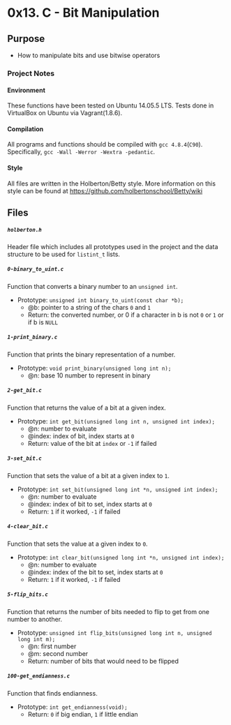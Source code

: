 # 0x13. C - Bit Manipulation

## Purpose
* How to manipulate bits and use bitwise operators

### Project Notes
#### Environment
These functions have been tested on Ubuntu 14.05.5 LTS.
Tests done in VirtualBox on Ubuntu via Vagrant(1.8.6).

#### Compilation
All programs and functions should be compiled with `gcc 4.8.4`(`C90`).
Specifically, `gcc -Wall -Werror -Wextra -pedantic`.

#### Style
All files are written in the Holberton/Betty style.
More information on this style can be found at https://github.com/holbertonschool/Betty/wiki

## Files

##### `holberton.h`
Header file which includes all prototypes used in the project and the data structure to be used for `listint_t` lists.

##### `0-binary_to_uint.c`
Function that converts a binary number to an `unsigned int`.
* Prototype: `unsigned int binary_to_uint(const char *b);`
	* @b: pointer to a string of the chars `0` and `1`
	* Return: the converted number, or 0 if a character in b is not `0` or `1` or if b is `NULL`

##### `1-print_binary.c`
Function that prints the binary representation of a number.
* Prototype: `void print_binary(unsigned long int n);`
	* @n: base 10 number to represent in binary

##### `2-get_bit.c`
Function that returns the value of a bit at a given index.
* Prototype: `int get_bit(unsigned long int n, unsigned int index);`
	* @n: number to evaluate
	* @index: index of bit, index starts at `0`
	* Return: value of the bit at `index` or `-1` if failed

##### `3-set_bit.c`
Function that sets the value of a bit at a given index to `1`.
* Prototype: `int set_bit(unsigned long int *n, unsigned int index);`
	* @n: number to evaluate
	* @index: index of bit to set, index starts at `0`
	* Return: `1` if it worked, `-1` if failed

##### `4-clear_bit.c`
Function that sets the value at a given index to `0`.
* Prototype: `int clear_bit(unsigned long int *n, unsigned int index);`
	* @n: number to evaluate
	* @index: index of the bit to set, index starts at `0`
	* Return: `1` if it worked, `-1` if failed

##### `5-flip_bits.c`
Function that returns the number of bits needed to flip to get from one number to another.
* Prototype: `unsigned int flip_bits(unsigned long int n, unsigned long int m);`
	* @n: first number
	* @m: second number
	* Return: number of bits that would need to be flipped

##### `100-get_endianness.c`
Function that finds endianness.
* Prototype: `int get_endianness(void);`
  * Return: `0` if big endian, `1` if little endian
